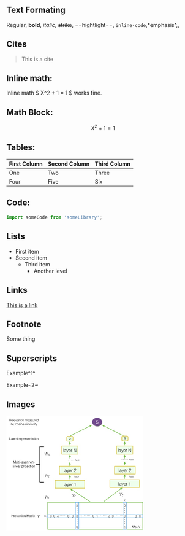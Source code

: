 ## Text Formating

Regular, **bold**, *italic*, ~~strike~~, ==hightlight==, `inline-code`,*emphasis^,<!--comment-->,

## Cites

> This is a cite

## Inline math:

Inline math $ X^2 + 1 = 1 $ works fine.

## Math Block:

$$
X^2 + 1 = 1
$$

## Tables:

| First Column | Second Column | Third Column |
| ------------ | ------------- | ------------ |
| One          | Two           | Three        |
| Four         | Five          | Six          |

## Code:

```js
import someCode from 'someLibrary';
```



## Lists

- First item
- Second item
  - Third item
    - Another level

## Links

[This is a link](www.google.com)

## Footnote

Some thing 

## Superscripts

Example^1^

Example~2~

## Images

<img height="300px" src="arch.jpg"/>

## 
